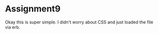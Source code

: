Assignment9
===========

Okay this is super simple. I didn't worry about CSS and just loaded the file via erb.